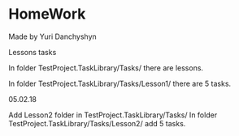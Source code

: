 # HomeWork
Made by Yuri Danchyshyn 

Lessons tasks

In folder TestProject.TaskLibrary/Tasks/ there are lessons.

In folder TestProject.TaskLibrary/Tasks/Lesson1/ there are 5 tasks. 

05.02.18

Add Lesson2 folder in TestProject.TaskLibrary/Tasks/ 
In folder TestProject.TaskLibrary/Tasks/Lesson2/ add 5 tasks.
